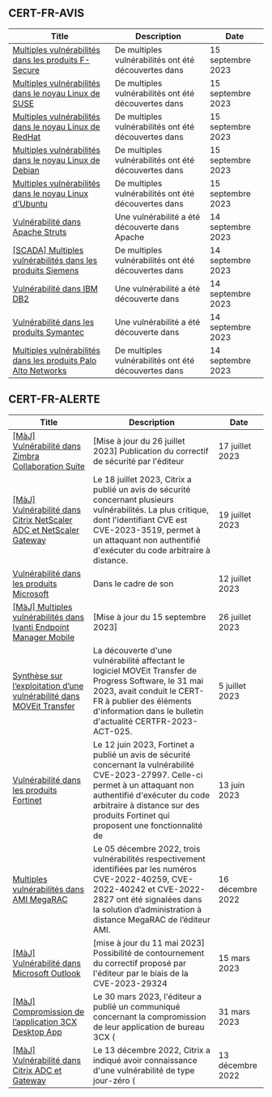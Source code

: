 
## CERT-FR-AVIS
|Title|Description|Date|
|---|---|---|
| [Multiples vulnérabilités dans les produits F-Secure](https://www.cert.ssi.gouv.fr/avis/CERTFR-2023-AVI-0755/) | De multiples vulnérabilités ont été découvertes dans  | 15 septembre 2023 |
| [Multiples vulnérabilités dans le noyau Linux de SUSE](https://www.cert.ssi.gouv.fr/avis/CERTFR-2023-AVI-0754/) | De multiples vulnérabilités ont été découvertes dans  | 15 septembre 2023 |
| [Multiples vulnérabilités dans le noyau Linux de RedHat](https://www.cert.ssi.gouv.fr/avis/CERTFR-2023-AVI-0753/) | De multiples vulnérabilités ont été découvertes dans  | 15 septembre 2023 |
| [Multiples vulnérabilités dans le noyau Linux de Debian](https://www.cert.ssi.gouv.fr/avis/CERTFR-2023-AVI-0752/) | De multiples vulnérabilités ont été découvertes dans  | 15 septembre 2023 |
| [Multiples vulnérabilités dans le noyau Linux d’Ubuntu](https://www.cert.ssi.gouv.fr/avis/CERTFR-2023-AVI-0751/) | De multiples vulnérabilités ont été découvertes dans  | 15 septembre 2023 |
| [Vulnérabilité dans Apache Struts](https://www.cert.ssi.gouv.fr/avis/CERTFR-2023-AVI-0750/) | Une vulnérabilité a été découverte dans Apache | 14 septembre 2023 |
| [[SCADA] Multiples vulnérabilités dans les produits Siemens](https://www.cert.ssi.gouv.fr/avis/CERTFR-2023-AVI-0749/) | De multiples vulnérabilités ont été découvertes dans  | 14 septembre 2023 |
| [Vulnérabilité dans IBM DB2](https://www.cert.ssi.gouv.fr/avis/CERTFR-2023-AVI-0748/) | Une vulnérabilité a été découverte dans  | 14 septembre 2023 |
| [Vulnérabilité dans les produits Symantec](https://www.cert.ssi.gouv.fr/avis/CERTFR-2023-AVI-0747/) | Une vulnérabilité a été découverte dans  | 14 septembre 2023 |
| [Multiples vulnérabilités dans les produits Palo Alto Networks](https://www.cert.ssi.gouv.fr/avis/CERTFR-2023-AVI-0746/) | De multiples vulnérabilités ont été découvertes dans  | 14 septembre 2023 |
## CERT-FR-ALERTE
|Title|Description|Date|
|---|---|---|
| [[MàJ] Vulnérabilité dans Zimbra Collaboration Suite](https://www.cert.ssi.gouv.fr/alerte/CERTFR-2023-ALE-007/) | [Mise à jour du 26 juillet 2023] Publication du correctif de sécurité par l'éditeur | 17 juillet 2023 |
| [[MàJ] Vulnérabilité dans Citrix NetScaler ADC et NetScaler Gateway](https://www.cert.ssi.gouv.fr/alerte/CERTFR-2023-ALE-008/) | Le 18 juillet 2023, Citrix a publié un avis de sécurité concernant plusieurs vulnérabilités. La plus critique, dont l'identifiant CVE est CVE-2023-3519, permet à un attaquant non authentifié d'exécuter du code arbitraire à distance. | 19 juillet 2023 |
| [Vulnérabilité dans les produits Microsoft](https://www.cert.ssi.gouv.fr/alerte/CERTFR-2023-ALE-006/) | Dans le cadre de son  | 12 juillet 2023 |
| [[MàJ] Multiples vulnérabilités dans Ivanti Endpoint Manager Mobile](https://www.cert.ssi.gouv.fr/alerte/CERTFR-2023-ALE-009/) | [Mise à jour du 15 septembre 2023]  | 26 juillet 2023 |
| [Synthèse sur l’exploitation d’une vulnérabilité dans MOVEit Transfer](https://www.cert.ssi.gouv.fr/alerte/CERTFR-2023-ALE-005/) | La découverte d'une vulnérabilité affectant le logiciel MOVEit Transfer de Progress Software, le 31 mai 2023, avait conduit le CERT-FR à publier des éléments d'information dans le bulletin d'actualité CERTFR-2023-ACT-025. | 5 juillet 2023 |
| [Vulnérabilité dans les produits Fortinet](https://www.cert.ssi.gouv.fr/alerte/CERTFR-2023-ALE-004/) | Le 12 juin 2023, Fortinet a publié un avis de sécurité concernant la vulnérabilité CVE-2023-27997. Celle-ci permet à un attaquant non authentifié d'exécuter du code arbitraire à distance sur des produits Fortinet qui proposent une fonctionnalité de  | 13 juin 2023 |
| [Multiples vulnérabilités dans AMI MegaRAC](https://www.cert.ssi.gouv.fr/alerte/CERTFR-2022-ALE-014/) | Le 05 décembre 2022, trois vulnérabilités respectivement identifiées par les numéros CVE-2022-40259, CVE-2022-40242 et CVE-2022-2827 ont été signalées dans la solution d’administration à distance MegaRAC de l’éditeur AMI. | 16 décembre 2022 |
| [[MàJ] Vulnérabilité dans Microsoft Outlook](https://www.cert.ssi.gouv.fr/alerte/CERTFR-2023-ALE-002/) | [mise à jour du 11 mai 2023] Possibilité de contournement du correctif proposé par l'éditeur par le biais de la CVE-2023-29324 | 15 mars 2023 |
| [[MàJ] Compromission de l’application 3CX Desktop App](https://www.cert.ssi.gouv.fr/alerte/CERTFR-2023-ALE-003/) | Le 30 mars 2023, l'éditeur a publié un communiqué concernant la compromission de leur application de bureau 3CX ( | 31 mars 2023 |
| [[MàJ] Vulnérabilité dans Citrix ADC et Gateway](https://www.cert.ssi.gouv.fr/alerte/CERTFR-2022-ALE-013/) | Le 13 décembre 2022, Citrix a indiqué avoir connaissance d'une vulnérabilité de type jour-zéro ( | 13 décembre 2022 |
